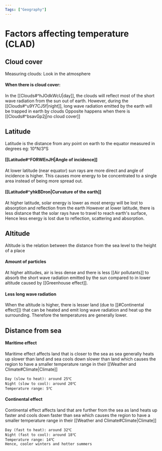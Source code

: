 ```yaml
---
Tags: ["Geography"]
---
```

# Factors affecting temperature (CLAD)
## Cloud cover
Measuring clouds: Look in the atmosphere
#### When there is cloud cover:
In the [[Clouds#^hJOdkWcU|day]], the clouds will reflect most of the short wave radiation from the sun out of earth.
However, during the [[Clouds#^u9Y7CJ5f|night]], long wave radiation emitted by the earth will be trapped in earth by clouds
Opposite happens when there is [[Clouds#^bsavGp2j|no cloud cover]]
## Latitude
Latitude is the distance from any point on earth to the equator measured in degrees eg: 10°N/3°S
#### [[Latitude#^FORWEnJH|Angle of incidence]]
At lower latitude (near equator) sun rays are more direct and angle of incidence is higher. This causes more energy to be concentrated to a single area instead of being more spread out.
#### [[Latitude#^yhkBDron|Curvature of the earth]]
At higher latitude, solar energy is lower as most energy will be lost to absorption and reflection from the earth
However at lower latitude, there is less distance that the solar rays have to travel to reach earth's surface, Hence less energy is lost due to reflection, scattering and absorption.
## Altitude
Altitude is the relation between the distance from the sea level to the height of a place
#### Amount of particles
At higher altitudes, air is less dense and there is less [[Air pollutants]] to absorb the short wave radiation emitted by the sun compared to in lower altitude caused by [[Greenhouse effect]].
#### Less long wave radiation
When the altitude is higher, there is lesser land (due to [[#Continental effect]]) that can be heated and emit long wave radiation and heat up the surrounding. Therefore the temperatures are generally lower.
## Distance from sea
#### Maritime effect
Maritime effect affects land that is closer to the sea as sea generally heats up slower than land and sea cools down slower than land which causes the region to have a smaller temperature range in their [[Weather and Climate#Climate|Climate]]
```ad-example
Day (slow to heat): around 25℃
Night (slow to cool): around 20℃
Temperature range: 5℃
```
#### Continental effect
Continental effect affects land that are further from the sea as land heats up faster and cools down faster than sea which causes the region to have a smaller temperature range in their [[Weather and Climate#Climate|Climate]]
```ad-example
Day (fast to heat): around 32℃
Night (fast to cool): around 18℃
Temperature range: 14℃
Hence, cooler winters and hotter summers
```